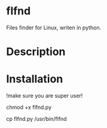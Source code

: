 # flfnd
Files finder for Linux, writen in python.

# Description


# Installation

!make sure you are super user!

chmod +x flfnd.py

cp flfnd.py /usr/bin/flfnd


